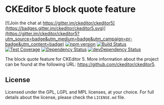 CKEditor 5 block quote feature
========================================

[![Join the chat at https://gitter.im/ckeditor/ckeditor5](https://badges.gitter.im/ckeditor/ckeditor5.svg)](https://gitter.im/ckeditor/ckeditor5?utm_source=badge&utm_medium=badge&utm_campaign=pr-badge&utm_content=badge)
[![npm version](https://badge.fury.io/js/%40ckeditor%2Fckeditor5-block-quote.svg)](https://www.npmjs.com/package/@ckeditor/ckeditor5-block-quote)
[![Build Status](https://travis-ci.org/ckeditor/ckeditor5-block-quote.svg?branch=master)](https://travis-ci.org/ckeditor/ckeditor5-block-quote)
[![Test Coverage](https://codeclimate.com/github/ckeditor/ckeditor5-block-quote/badges/coverage.svg)](https://codeclimate.com/github/ckeditor/ckeditor5-block-quote/coverage)
[![Dependency Status](https://david-dm.org/ckeditor/ckeditor5-block-quote/status.svg)](https://david-dm.org/ckeditor/ckeditor5-block-quote)
[![devDependency Status](https://david-dm.org/ckeditor/ckeditor5-block-quote/dev-status.svg)](https://david-dm.org/ckeditor/ckeditor5-block-quote?type=dev)

The block quote feature for CKEditor 5. More information about the project can be found at the following URL: <https://github.com/ckeditor/ckeditor5>.

## License

Licensed under the GPL, LGPL and MPL licenses, at your choice. For full details about the license, please check the `LICENSE.md` file.
